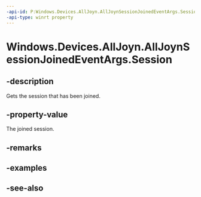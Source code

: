 ```yaml
---
-api-id: P:Windows.Devices.AllJoyn.AllJoynSessionJoinedEventArgs.Session
-api-type: winrt property
---
```


<!-- Property syntax
public Windows.Devices.AllJoyn.AllJoynSession Session { get; }
-->

# Windows.Devices.AllJoyn.AllJoynSessionJoinedEventArgs.Session

## -description
Gets the session that has been joined.

## -property-value
The joined session.

## -remarks

## -examples

## -see-also
